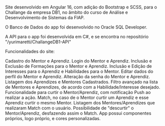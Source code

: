 Site desenvolvido em Angular 16, com adição do Bootstrap e SCSS, para o Challange da empresa DB1, no âmbito do curso de Análise e Desenvolvimento de Sistemas da FIAP.

O Banco de Dados do app foi desenvolvido no Oracle SQL Developer.

A API para o app foi desenvolvida em C#, e se encontra no repositório "/yurimaretti/ChallangeDB1-API"

Funcionalidades do site:

Cadastro do Mentor e Aprendiz.
Login do Mentor e Aprendiz.
Inclusão e Exclusão de Formações para o Mentor e Aprendiz.
Inclusão e Edição de Interesses para o Aprendiz e Habilidades para o Mentor.
Editar dados do perfil do Mentor e Aprendiz.
Alteração da senha do Mentor e Aprendiz.
Listagem dos Aprendizes e Mentores Cadastrados.
Filtro avançado na lista de Mentores e Aprendizes, de acordo com a Habilidade/Interesse desejado.
Funcionalidade para curtir o Mentor/Aprendiz, com notificação Push ao realizar a ação.
Match, no caso de o Mentor curtir um Aprendiz e esse Aprendiz curtir o mesmo Mentor.
Listagem dos Mentores/Aprendizes que realizaram Match com o usuário.
Possibilidade de "descurtir" o Mentor/Aprendiz, desfazendo assim o Match.
App possui componentes próprios, logo próprio, e cores personalizadas.
